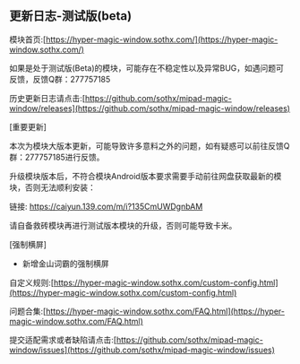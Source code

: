 ## 更新日志-测试版(beta)

模块首页:[https://hyper-magic-window.sothx.com/](https://hyper-magic-window.sothx.com/)

如果是处于测试版(Beta)的模块，可能存在不稳定性以及异常BUG，如遇问题可反馈，反馈Q群：277757185

历史更新日志请点击:[https://github.com/sothx/mipad-magic-window/releases](https://github.com/sothx/mipad-magic-window/releases)

[重要更新]

本次为模块大版本更新，可能导致许多意料之外的问题，如有疑惑可以前往反馈Q群：277757185进行反馈。

升级模块版本后，不符合模块Android版本要求需要手动前往网盘获取最新的模块，否则无法顺利安装：

链接: https://caiyun.139.com/m/i?135CmUWDgnbAM

请自备救砖模块再进行测试版本模块的升级，否则可能导致卡米。

[强制横屏]

- 新增金山词霸的强制横屏



自定义规则:[https://hyper-magic-window.sothx.com/custom-config.html](https://hyper-magic-window.sothx.com/custom-config.html)

问题合集:[https://hyper-magic-window.sothx.com/FAQ.html](https://hyper-magic-window.sothx.com/FAQ.html)

提交适配需求或者缺陷请点击:[https://github.com/sothx/mipad-magic-window/issues](https://github.com/sothx/mipad-magic-window/issues)
